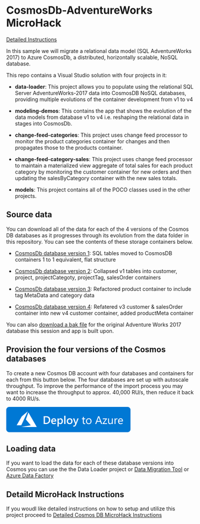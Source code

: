 # CosmosDb-AdventureWorks MicroHack
[Detailed Instructions](https://github.com/srnichols/CosmosDbAdventureWorks/blob/master/MICROHACKGUIDE.md)

In this sample we will migrate a relational data model (SQL AdventureWorks 2017) to Azure CosmosDb, a distributed, horizontally scalable, NoSQL database.  

This repo contains a Visual Studio solution with four projects in it:

* **data-loader**: This project allows you to populate using the relational SQL Server AdventureWorks-2017 data into CosmosDB NoSQL databases, providing multiple evolutions of the container development from v1 to v4 

* **modeling-demos**: This contains the app that shows the evolution of the data models from database v1 to v4 i.e. reshaping the relational data in stages into CosmosDb. 

* **change-feed-categories**: This project uses change feed processor to monitor the product categories container for changes and then propagates those to the products container.

* **change-feed-category-sales**: This project uses change feed processor to maintain a materialized view aggregate of total sales for each product category by monitoring the customer container for new orders and then updating the salesByCategory container with the new sales totals.

* **models**: This project contains all of the POCO classes used in the other projects.

## Source data

You can download all of the data for each of the 4 versions of the Cosmos DB databases as it progresses through its evolution from the data folder in this repository.
You can see the contents of these storage containers below.

* [CosmosDb database version 1](https://github.com/srnichols/CosmosDbAdventureWorks/tree/master/data/cosmic-works-v1): SQL tables moved to CosmosDB containers 1 to 1 equivalent, flat structure  

* [CosmosDb database version 2](https://github.com/srnichols/CosmosDbAdventureWorks/tree/master/data/cosmic-works-v2): Collapsed v1 tables into customer, project, projectCategoty, projectTag, salesOrder containers   

* [CosmosDb database version 3](https://github.com/srnichols/CosmosDbAdventureWorks/tree/master/data/cosmic-works-v3): Refactored product container to include tag MetaData and category data

* [CosmosDb database version 4](https://github.com/srnichols/CosmosDbAdventureWorks/tree/master/data/cosmic-works-v4): Refatered v3 customer & salesOrder container into new v4 customer container, added productMeta container  

You can also [download a bak file](https://github.com/srnichols/CosmosDbAdventureWorks/tree/master/data/adventure-works-2017) for the original Adventure Works 2017 database this session and app is built upon.

## Provision the four versions of the Cosmos databases

To create a new Cosmos DB account with four databases and containers for each from this button below. The four databases are set up with autoscale throughput. 
To improve the performance of the import process you may want to increase the throughput to approx. 40,000 RU/s, then reduce it back to 4000 RU/s.

[![Deploy To Azure](https://raw.githubusercontent.com/Azure/azure-quickstart-templates/master/1-CONTRIBUTION-GUIDE/images/deploytoazure.svg?sanitize=true)](https://portal.azure.com/#create/Microsoft.Template/uri/https%3A%2F%2Fraw.githubusercontent.com%2Fazurecosmosdb%2Fcosmicworks%2Fmaster%2Fazuredeploy.json)

## Loading data

If you want to load the data for each of these database versions into Cosmos you can use the the Data Loader project or [Data Migration Tool](https://docs.microsoft.com/en-us/azure/cosmos-db/import-data) or 
[Azure Data Factory](https://docs.microsoft.com/en-us/azure/data-factory/connector-azure-cosmos-db)

## Detaild MicroHack Instructions

If you woudl like detailed instructions on how to setup and utilize this project proceed to
[Detailed Cosmos DB MicroHack Instructions](https://github.com/srnichols/CosmosDbAdventureWorks/blob/master/MICROHACKGUIDE.md)